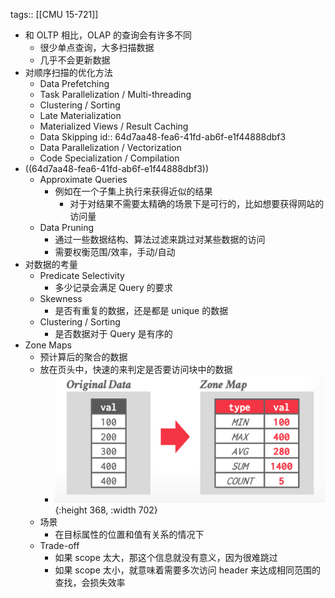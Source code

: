 tags:: [[CMU 15-721]]

- 和 OLTP 相比，OLAP 的查询会有许多不同
	- 很少单点查询，大多扫描数据
	- 几乎不会更新数据
- 对顺序扫描的优化方法
	- Data Prefetching
	- Task Parallelization / Multi-threading
	- Clustering / Sorting
	- Late Materialization
	- Materialized Views / Result Caching
	- Data Skipping
	  id:: 64d7aa48-fea6-41fd-ab6f-e1f44888dbf3
	- Data Parallelization / Vectorization
	- Code Specialization / Compilation
- ((64d7aa48-fea6-41fd-ab6f-e1f44888dbf3))
	- Approximate Queries
		- 例如在一个子集上执行来获得近似的结果
			- 对于对结果不需要太精确的场景下是可行的，比如想要获得网站的访问量
	- Data Pruning
		- 通过一些数据结构、算法过滤来跳过对某些数据的访问
		- 需要权衡范围/效率，手动/自动
- 对数据的考量
	- Predicate Selectivity
		- 多少记录会满足 Query 的要求
	- Skewness
		- 是否有重复的数据，还是都是 unique 的数据
	- Clustering / Sorting
		- 是否数据对于 Query 是有序的
- Zone Maps
	- 预计算后的聚合的数据
	- 放在页头中，快速的来判定是否要访问块中的数据
		- ![image.png](../assets/image_1691857017409_0.png){:height 368, :width 702}
	- 场景
		- 在目标属性的位置和值有关系的情况下
	- Trade-off
		- 如果 scope 太大，那这个信息就没有意义，因为很难跳过
		- 如果 scope 太小，就意味着需要多次访问 header 来达成相同范围的查找，会损失效率